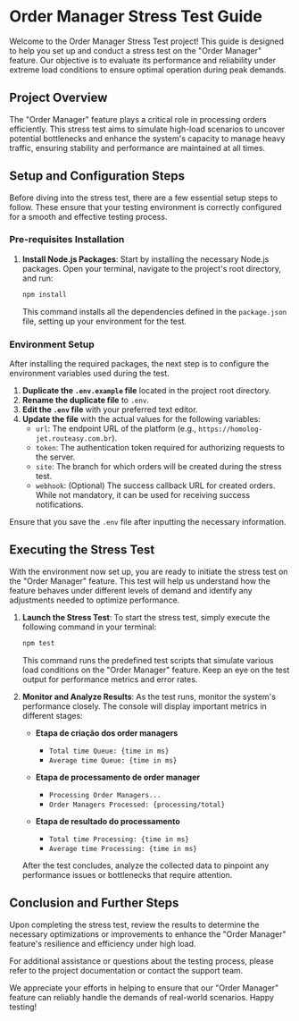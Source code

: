 
# Order Manager Stress Test Guide

Welcome to the Order Manager Stress Test project! This guide is designed to help you set up and conduct a stress test on the "Order Manager" feature. Our objective is to evaluate its performance and reliability under extreme load conditions to ensure optimal operation during peak demands.

## Project Overview

The "Order Manager" feature plays a critical role in processing orders efficiently. This stress test aims to simulate high-load scenarios to uncover potential bottlenecks and enhance the system's capacity to manage heavy traffic, ensuring stability and performance are maintained at all times.

## Setup and Configuration Steps

Before diving into the stress test, there are a few essential setup steps to follow. These ensure that your testing environment is correctly configured for a smooth and effective testing process.

### Pre-requisites Installation

1. **Install Node.js Packages**: Start by installing the necessary Node.js packages. Open your terminal, navigate to the project's root directory, and run:
   ```bash
   npm install
   ```
   This command installs all the dependencies defined in the `package.json` file, setting up your environment for the test.

### Environment Setup

After installing the required packages, the next step is to configure the environment variables used during the test.

1. **Duplicate the `.env.example` file** located in the project root directory.
2. **Rename the duplicate file** to `.env`.
3. **Edit the `.env` file** with your preferred text editor.
4. **Update the file** with the actual values for the following variables:
   - `url`: The endpoint URL of the platform (e.g., `https://homolog-jet.routeasy.com.br`).
   - `token`: The authentication token required for authorizing requests to the server.
   - `site`: The branch for which orders will be created during the stress test.
   - `webhook`: (Optional) The success callback URL for created orders. While not mandatory, it can be used for receiving success notifications.

Ensure that you save the `.env` file after inputting the necessary information.

## Executing the Stress Test

With the environment now set up, you are ready to initiate the stress test on the "Order Manager" feature. This test will help us understand how the feature behaves under different levels of demand and identify any adjustments needed to optimize performance.

1. **Launch the Stress Test**: To start the stress test, simply execute the following command in your terminal:
   ```bash
   npm test
   ```
   This command runs the predefined test scripts that simulate various load conditions on the "Order Manager" feature. Keep an eye on the test output for performance metrics and error rates.


2. **Monitor and Analyze Results**: As the test runs, monitor the system's performance closely. The console will display important metrics in different stages:

   - **Etapa de criação dos order managers**
     - `Total time Queue: {time in ms}`
     - `Average time Queue: {time in ms}`

   - **Etapa de processamento de order manager**
     - `Processing Order Managers...`
     - `Order Managers Processed: {processing/total}`

   - **Etapa de resultado do processamento**
     - `Total time Processing: {time in ms}`
     - `Average time Processing: {time in ms}`

   After the test concludes, analyze the collected data to pinpoint any performance issues or bottlenecks that require attention.

## Conclusion and Further Steps

Upon completing the stress test, review the results to determine the necessary optimizations or improvements to enhance the "Order Manager" feature's resilience and efficiency under high load.

For additional assistance or questions about the testing process, please refer to the project documentation or contact the support team.

We appreciate your efforts in helping to ensure that our "Order Manager" feature can reliably handle the demands of real-world scenarios. Happy testing!
